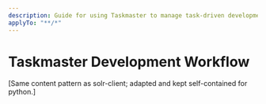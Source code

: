 ```yaml
---
description: Guide for using Taskmaster to manage task-driven development workflows
applyTo: "**/*"
---
```


# Taskmaster Development Workflow

[Same content pattern as solr-client; adapted and kept self-contained for python.]
